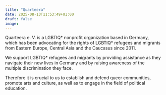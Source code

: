 ```yaml
---
title: "Quarteera"
date: 2025-08-13T11:53:49+01:00
draft: false
image:
---
```

Quarteera e. V. is a LGBTIQ\* nonprofit organization based in Germany, which has been advocating for the rights of LGBTIQ\* refugees and migrants from Eastern Europe, Central Asia and the Caucasus since 2011. 

We support LGBTIQ\* refugees and migrants by providing assistance as they navigate their new lives in Germany and by raising awareness of the multiple discrimination they face. 

Therefore it is crucial to us to establish and defend queer communities, promote arts and culture, as well as to engage in the field of political education.